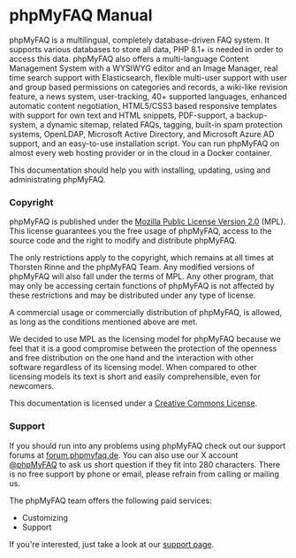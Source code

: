 # phpMyFAQ Manual

phpMyFAQ is a multilingual, completely database-driven FAQ system. It supports various databases to store all data,
PHP 8.1+ is needed in order to access this data. phpMyFAQ also offers a multi-language Content Management System with a
WYSIWYG editor and an Image Manager, real time search support with Elasticsearch, flexible multi-user support with user
and group based permissions on categories and records, a wiki-like revision feature, a news system, user-tracking,
40+ supported languages, enhanced automatic content negotiation, HTML5/CSS3 based responsive templates with support for
own text and HTML snippets, PDF-support, a backup-system, a dynamic sitemap, related FAQs, tagging, built-in spam
protection systems, OpenLDAP, Microsoft Active Directory, and Microsoft Azure AD support, and an easy-to-use
installation script. You can run phpMyFAQ on almost every web hosting provider or in the cloud in a Docker container.

This documentation should help you with installing, updating, using and administrating phpMyFAQ.

### Copyright

phpMyFAQ is published under the [Mozilla Public License Version 2.0](http://www.mozilla.org/MPL/2.0/) (MPL). This
license guarantees you the free usage of phpMyFAQ, access to the source code and the right to modify and distribute phpMyFAQ.

The only restrictions apply to the copyright, which remains at all times at Thorsten Rinne and the phpMyFAQ Team. Any
modified versions of phpMyFAQ will also fall under the terms of MPL. Any other program, that may only be accessing
certain functions of phpMyFAQ is not affected by these restrictions and may be distributed under any type of license.

A commercial usage or commercially distribution of phpMyFAQ, is allowed, as long as the conditions mentioned above are
met.

We decided to use MPL as the licensing model for phpMyFAQ because we feel that it is a good compromise between the
protection of the openness and free distribution on the one hand and the interaction with other software regardless of
its licensing model. When compared to other licensing models its text is short and easily comprehensible, even for
newcomers.

This documentation is licensed under a [Creative Commons License](http://creativecommons.org/licenses/by/2.0/).

### Support

If you should run into any problems using phpMyFAQ check out our support forums at
[forum.phpmyfaq.de](https://forum.phpmyfaq.de/). You can also use our X account
[@phpMyFAQ](https://x.com/phpMyFAQ) to ask us short question if they fit into 280 characters. There is no free
support by phone or email, please refrain from calling or mailing us.

The phpMyFAQ team offers the following paid services:

- Customizing
- Support

If you're interested, just take a look at our [support page](https://www.phpmyfaq.de/support).
